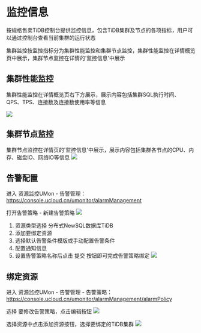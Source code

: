 

# 监控信息 

按规格售卖TiDB控制台提供监控信息，包含TiDB集群及节点的各项指标，用户可以通过控制台查看当前集群的运行状态

集群监控按监控指标分为集群性能监控和集群节点监控，集群性能监控在详情概览页中展示，集群节点监控在详情的'监控信息'中展示

## 集群性能监控

集群性能监控在详情概览页右下方展示，展示内容包括集群SQL执行时间、QPS、TPS、连接数及连接数使用率等信息

![](https://tidb-doc.cn-bj.ufileos.com/utidb/monitor.png)

## 集群节点监控

集群节点监控在详情页的'监控信息'中展示，展示内容包括集群各节点的CPU、内存、磁盘IO、网络IO等信息
![](https://tidb-doc.cn-bj.ufileos.com/utidb/monitor-node.png)

## 告警配置

进入 资源监控UMon - 告警管理：https://console.ucloud.cn/umonitor/alarmManagement

打开告警策略 - 新建告警策略
![](https://tidb-doc.cn-bj.ufileos.com/monitor/cloudwatch001.png)

1. 资源类型选择 分布式NewSQL数据库TiDB
2. 添加要绑定资源
3. 选择默认告警条件模版或手动配置告警条件
4. 配置通知信息
5. 设置告警策略名称后点击 提交 按钮即可完成告警策略绑定
![](https://tidb-doc.cn-bj.ufileos.com/monitor/createalert002.png)

## 绑定资源

进入 资源监控UMon - 告警管理 - 告警策略：https://console.ucloud.cn/umonitor/alarmManagement/alarmPolicy

选择 要修改告警策略，点击编辑按钮
![](https://tidb-doc.cn-bj.ufileos.com/monitor/editalert001.png)

选择资源中点击添加资源按钮，选择要绑定的TiDB集群
![](https://tidb-doc.cn-bj.ufileos.com/monitor/editalert002.png)